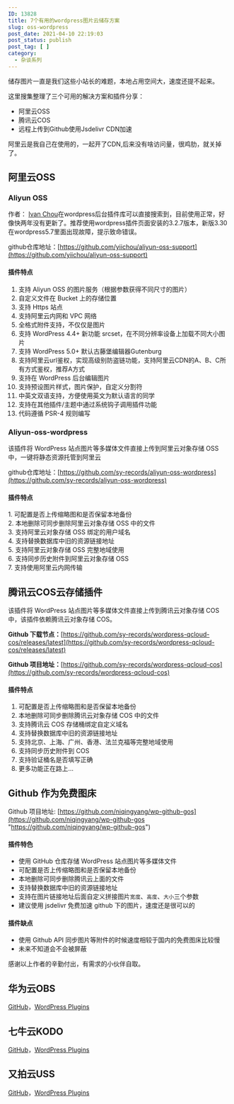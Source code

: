 ```yaml
---
ID: 13828
title: 7个有用的wordpress图片云储存方案
slug: oss-wordpress
post_date: 2021-04-10 22:19:03
post_status: publish
post_tag: [ ]
category:
  - 杂谈系列
---
```


储存图片一直是我们这些小站长的难题，本地占用空间大，速度还提不起来。

这里搜集整理了三个可用的解决方案和插件分享：

- 阿里云OSS
- 腾讯云COS
- 远程上传到Github使用Jsdelivr CDN加速

阿里云是我自己在使用的，一起开了CDN,后来没有啥访问量，很鸡肋，就关掉了。

## 阿里云OSS

### Aliyun **OSS** 

作者： [Ivan Chou](https://yii.im/)在wordpress后台插件库可以直接搜索到，目前使用正常，好像快两年没有更新了。推荐使用wordpress插件页面安装的3.2.7版本，新版3.30在wordpress5.7里面出现故障，提示致命错误。

github仓库地址：[https://github.com/yiichou/aliyun-oss-support](https://github.com/yiichou/aliyun-oss-support)

#### 插件特点

1. 支持 Aliyun OSS 的图片服务（根据参数获得不同尺寸的图片）
2. 自定义文件在 Bucket 上的存储位置
3. 支持 Https 站点
4. 支持阿里云内网和 VPC 网络
5. 全格式附件支持，不仅仅是图片
6. 支持 WordPress 4.4+ 新功能 srcset，在不同分辨率设备上加载不同大小图片
7. 支持 WordPress 5.0+ 默认古藤堡编辑器Gutenburg
8. 支持阿里云url鉴权，实现高级别防盗链功能，支持阿里云CDN的A、B、C所有方式鉴权，推荐A方式
9. 支持在 WordPress 后台编辑图片
10. 支持预设图片样式，图片保护，自定义分割符
11. 中英文双语支持，方便使用英文为默认语言的同学
12. 支持在其他插件/主题中通过系统钩子调用插件功能
13. 代码遵循 PSR-4 规则编写

### Aliyun-oss-wordpress

该插件将 WordPress 站点图片等多媒体文件直接上传到阿里云对象存储 OSS 中，一键将静态资源托管到阿里云

github仓库地址：[https://github.com/sy-records/aliyun-oss-wordpress](https://github.com/sy-records/aliyun-oss-wordpress)

#### 插件特点

1\. 可配置是否上传缩略图和是否保留本地备份  
2\. 本地删除可同步删除阿里云对象存储 OSS 中的文件  
3\. 支持阿里云对象存储 OSS 绑定的用户域名  
4\. 支持替换数据库中旧的资源链接地址  
5\. 支持阿里云对象存储 OSS 完整地域使用  
6\. 支持同步历史附件到阿里云对象存储 OSS  
7\. 支持使用阿里云内网传输

## 腾讯云COS云存储插件

该插件将 WordPress 站点图片等多媒体文件直接上传到腾讯云对象存储 COS 中，该插件依赖腾讯云对象存储 COS。

**Github 下载节点：**[https://github.com/sy-records/wordpress-qcloud-cos/releases/latest](https://github.com/sy-records/wordpress-qcloud-cos/releases/latest)

**Github 项目地址：**[https://github.com/sy-records/wordpress-qcloud-cos](https://github.com/sy-records/wordpress-qcloud-cos)

#### 插件特点

1. 可配置是否上传缩略图和是否保留本地备份
2. 本地删除可同步删除腾讯云对象存储 COS 中的文件
3. 支持腾讯云 COS 存储桶绑定自定义域名
4. 支持替换数据库中旧的资源链接地址
5. 支持北京、上海、广州、香港、法兰克福等完整地域使用
6. 支持同步历史附件到 COS
7. 支持验证桶名是否填写正确
8. 更多功能正在路上…

## Github 作为免费图床

Github 项目地址: [https://github.com/niqingyang/wp-github-gos](https://github.com/niqingyang/wp-github-gos "https://github.com/niqingyang/wp-github-gos")

#### 插件特色

- 使用 GitHub 仓库存储 WordPress 站点图片等多媒体文件
- 可配置是否上传缩略图和是否保留本地备份
- 本地删除可同步删除腾讯云上面的文件
- 支持替换数据库中旧的资源链接地址
- 支持在图片链接地址后面自定义拼接图片`宽度`、`高度`、`大小`三个参数
- 建议使用 jsdelivr 免费加速 github 下的图片，速度还是很可以的

#### 插件缺点

- 使用 Github API 同步图片等附件的时候速度相较于国内的免费图床比较慢
- 未来不知道会不会被屏蔽

感谢以上作者的辛勤付出，有需求的小伙伴自取。

## 华为云OBS

[GitHub](https://github.com/sy-records/huaweicloud-obs-wordpress)，[WordPress Plugins](https://wordpress.org/plugins/obs-huaweicloud)

## 七牛云KODO

[GitHub](https://github.com/sy-records/qiniu-kodo-wordpress)，[WordPress Plugins](https://wordpress.org/plugins/kodo-qiniu)

## 又拍云USS

[GitHub](https://github.com/sy-records/upyun-uss-wordpress)，[WordPress Plugins](https://wordpress.org/plugins/uss-upyun)
